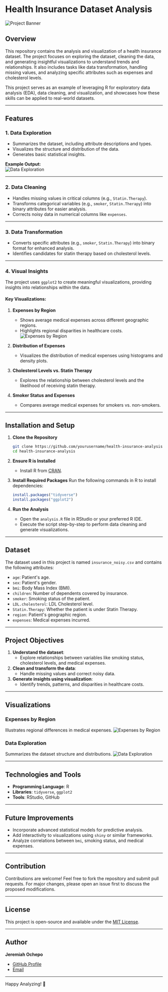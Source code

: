 # Health Insurance Dataset Analysis

![Project Banner](screenshots/data_exploration.png)

## Overview
This repository contains the analysis and visualization of a health insurance dataset. The project focuses on exploring the dataset, cleaning the data, and generating insightful visualizations to understand trends and relationships. It also includes tasks like data transformation, handling missing values, and analyzing specific attributes such as expenses and cholesterol levels.

This project serves as an example of leveraging R for exploratory data analysis (EDA), data cleaning, and visualization, and showcases how these skills can be applied to real-world datasets.

---

## Features
### 1. **Data Exploration**
- Summarizes the dataset, including attribute descriptions and types.
- Visualizes the structure and distribution of the data.
- Generates basic statistical insights.
  
**Example Output:**  
![Data Exploration](screenshots/data_exploration.png)

---

### 2. **Data Cleaning**
- Handles missing values in critical columns (e.g., `Statin.Therapy`).
- Transforms categorical variables (e.g., `smoker`, `Statin.Therapy`) into binary attributes for easier analysis.
- Corrects noisy data in numerical columns like `expenses`.

---

### 3. **Data Transformation**
- Converts specific attributes (e.g., `smoker`, `Statin.Therapy`) into binary format for enhanced analysis.
- Identifies candidates for statin therapy based on cholesterol levels.

---

### 4. **Visual Insights**
The project uses `ggplot2` to create meaningful visualizations, providing insights into relationships within the data.

#### Key Visualizations:
1. **Expenses by Region**  
   - Shows average medical expenses across different geographic regions.
   - Highlights regional disparities in healthcare costs.  
   ![Expenses by Region](screenshots/expense_by_region)

2. **Distribution of Expenses**  
   - Visualizes the distribution of medical expenses using histograms and density plots.

3. **Cholesterol Levels vs. Statin Therapy**  
   - Explores the relationship between cholesterol levels and the likelihood of receiving statin therapy.

4. **Smoker Status and Expenses**  
   - Compares average medical expenses for smokers vs. non-smokers.

---

## Installation and Setup
1. **Clone the Repository**
   ```bash
   git clone https://github.com/yourusername/health-insurance-analysis.git
   cd health-insurance-analysis
   ```

2. **Ensure R is Installed**
   - Install R from [CRAN](https://cran.r-project.org/).

3. **Install Required Packages**
   Run the following commands in R to install dependencies:
   ```R
   install.packages("tidyverse")
   install.packages("ggplot2")
   ```

4. **Run the Analysis**
   - Open the `analysis.R` file in RStudio or your preferred R IDE.
   - Execute the script step-by-step to perform data cleaning and generate visualizations.

---

## Dataset
The dataset used in this project is named `insurance_noisy.csv` and contains the following attributes:
- `age`: Patient's age.
- `sex`: Patient's gender.
- `bmi`: Body Mass Index (BMI).
- `children`: Number of dependents covered by insurance.
- `smoker`: Smoking status of the patient.
- `LDL.cholesterol`: LDL Cholesterol level.
- `Statin.Therapy`: Whether the patient is under Statin Therapy.
- `region`: Patient's geographic region.
- `expenses`: Medical expenses incurred.

---

## Project Objectives
1. **Understand the dataset**:
   - Explore relationships between variables like smoking status, cholesterol levels, and medical expenses.
2. **Clean and transform the data**:
   - Handle missing values and correct noisy data.
3. **Generate insights using visualization**:
   - Identify trends, patterns, and disparities in healthcare costs.

---

## Visualizations
### Expenses by Region
Illustrates regional differences in medical expenses.
![Expenses by Region](screenshots/expense_by_region)

### Data Exploration
Summarizes the dataset structure and distributions.
![Data Exploration](screenshots/data_exploration.png)

---

## Technologies and Tools
- **Programming Language**: R
- **Libraries**: `tidyverse`, `ggplot2`
- **Tools**: RStudio, GitHub

---

## Future Improvements
- Incorporate advanced statistical models for predictive analysis.
- Add interactivity to visualizations using `shiny` or similar frameworks.
- Analyze correlations between `bmi`, smoking status, and medical expenses.

---

## Contribution
Contributions are welcome! Feel free to fork the repository and submit pull requests. For major changes, please open an issue first to discuss the proposed modifications.

---

## License
This project is open-source and available under the [MIT License](LICENSE).

---

## Author
**Jeremiah Ochepo**  
- [GitHub Profile](https://github.com/yourusername)
- [Email](mailto:jochepo4growth@gmail.com)

---

Happy Analyzing! 🎉